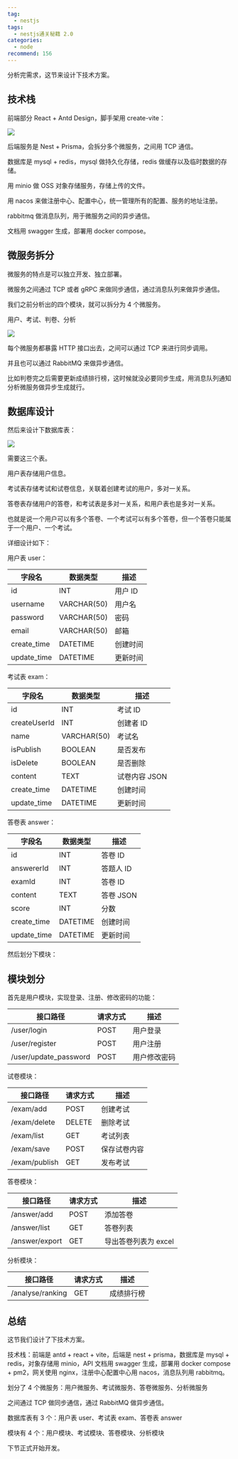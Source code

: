 ```yaml
---
tag:
  - nestjs
tags:
  - nestjs通关秘籍 2.0
categories:
  - node
recommend: 156
---
```


分析完需求，这节来设计下技术方案。

## 技术栈

前端部分 React + Antd Design，脚手架用 create-vite：

![](/nestjsCheats/image-5111.jpg)

后端服务是 Nest + Prisma，会拆分多个微服务，之间用 TCP 通信。

数据库是 mysql + redis，mysql 做持久化存储，redis 做缓存以及临时数据的存储。

用 minio 做 OSS 对象存储服务，存储上传的文件。

用 nacos 来做注册中心、配置中心，统一管理所有的配置、服务的地址注册。

rabbitmq 做消息队列，用于微服务之间的异步通信。

文档用 swagger 生成，部署用 docker compose。

## 微服务拆分

微服务的特点是可以独立开发、独立部署。

微服务之间通过 TCP 或者 gRPC 来做同步通信，通过消息队列来做异步通信。

我们之前分析出的四个模块，就可以拆分为 4 个微服务。

用户、考试、判卷、分析

![](/nestjsCheats/image-5112.jpg)

每个微服务都暴露 HTTP 接口出去，之间可以通过 TCP 来进行同步调用。

并且也可以通过 RabbitMQ 来做异步通信。

比如判卷完之后需要更新成绩排行榜，这时候就没必要同步生成，用消息队列通知分析微服务做异步生成就行。

## 数据库设计

然后来设计下数据库表：

![](/nestjsCheats/image-5113.jpg)

需要这三个表。

用户表存储用户信息。

考试表存储考试和试卷信息，关联着创建考试的用户，多对一关系。

答卷表存储用户的答卷，和考试表是多对一关系，和用户表也是多对一关系。

也就是说一个用户可以有多个答卷、一个考试可以有多个答卷，但一个答卷只能属于一个用户、一个考试。

详细设计如下：

用户表 user：

| 字段名      | 数据类型    | 描述     |
| ----------- | ----------- | -------- |
| id          | INT         | 用户 ID  |
| username    | VARCHAR(50) | 用户名   |
| password    | VARCHAR(50) | 密码     |
| email       | VARCHAR(50) | 邮箱     |
| create_time | DATETIME    | 创建时间 |
| update_time | DATETIME    | 更新时间 |

考试表 exam：

| 字段名       | 数据类型    | 描述          |
| ------------ | ----------- | ------------- |
| id           | INT         | 考试 ID       |
| createUserId | INT         | 创建者 ID     |
| name         | VARCHAR(50) | 考试名        |
| isPublish    | BOOLEAN     | 是否发布      |
| isDelete     | BOOLEAN     | 是否删除      |
| content      | TEXT        | 试卷内容 JSON |
| create_time  | DATETIME    | 创建时间      |
| update_time  | DATETIME    | 更新时间      |

答卷表 answer：

| 字段名      | 数据类型 | 描述      |
| ----------- | -------- | --------- |
| id          | INT      | 答卷 ID   |
| answererId  | INT      | 答题人 ID |
| examId      | INT      | 答卷 ID   |
| content     | TEXT     | 答卷 JSON |
| score       | INT      | 分数      |
| create_time | DATETIME | 创建时间  |
| update_time | DATETIME | 更新时间  |

然后划分下模块：

## 模块划分

首先是用户模块，实现登录、注册、修改密码的功能：

| 接口路径              | 请求方式 | 描述         |
| --------------------- | -------- | ------------ |
| /user/login           | POST     | 用户登录     |
| /user/register        | POST     | 用户注册     |
| /user/update_password | POST     | 用户修改密码 |

试卷模块：

| 接口路径      | 请求方式 | 描述         |
| ------------- | -------- | ------------ |
| /exam/add     | POST     | 创建考试     |
| /exam/delete  | DELETE   | 删除考试     |
| /exam/list    | GET      | 考试列表     |
| /exam/save    | POST     | 保存试卷内容 |
| /exam/publish | GET      | 发布考试     |

答卷模块：

| 接口路径       | 请求方式 | 描述                 |
| -------------- | -------- | -------------------- |
| /answer/add    | POST     | 添加答卷             |
| /answer/list   | GET      | 答卷列表             |
| /answer/export | GET      | 导出答卷列表为 excel |

分析模块：

| 接口路径         | 请求方式 | 描述       |
| ---------------- | -------- | ---------- |
| /analyse/ranking | GET      | 成绩排行榜 |

## 总结

这节我们设计了下技术方案。

技术栈：前端是 antd + react + vite，后端是 nest + prisma，数据库是 mysql + redis，对象存储用 minio，API 文档用 swagger 生成，部署用 docker compose + pm2，网关使用 nginx，注册中心配置中心用 nacos，消息队列用 rabbitmq。

划分了 4 个微服务：用户微服务、考试微服务、答卷微服务、分析微服务

之间通过 TCP 做同步通信，通过 RabbitMQ 做异步通信。

数据库表有 3 个：用户表 user、考试表 exam、答卷表 answer

模块有 4 个：用户模块、考试模块、答卷模块、分析模块

下节正式开始开发。
